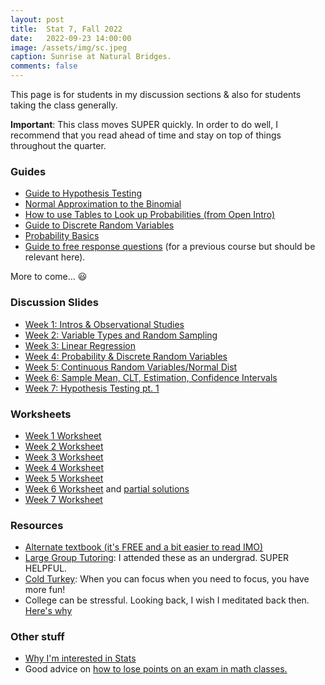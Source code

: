 ```yaml
---
layout: post
title:  Stat 7, Fall 2022
date:   2022-09-23 14:00:00
image: /assets/img/sc.jpeg
caption: Sunrise at Natural Bridges.
comments: false
---
```


This page is for students in my discussion sections & also for students taking the class generally.

**Important**:
This class moves SUPER quickly. In order to do well, I recommend that you read ahead of time and stay on top of things throughout the quarter.

### Guides
* [Guide to Hypothesis Testing](https://docs.google.com/document/d/1EMeFLu1_fp9NIOGzms9ej0Jc7PYzXFKWbsnnuni8pXM/edit?usp=sharing)
* [Normal Approximation to the Binomial](https://drive.google.com/open?id=10O9-9h4J2tsqn40xqUA1Dmx87zAIbJZC&authuser=shokawano5%40gmail.com&usp=drive_fs)
* [How to use Tables to Look up Probabilities (from Open Intro)](https://drive.google.com/open?id=105xho75DsdONGyFZDCoiGfLRdjtEM3qx&authuser=shokawano5%40gmail.com&usp=drive_fs)
* [Guide to Discrete Random Variables](https://docs.google.com/document/d/1J1U_jMeNQ8YXBPF0W1eteMSUMC4-Pc7_eZQRx4etLr4/edit?usp=sharing)
* [Probability Basics](https://drive.google.com/open?id=1yYQyg69UJETeKEDtlkiLiMTZC7R4rGMy&authuser=shokawano5%40gmail.com&usp=drive_fs)
* [Guide to free response questions](https://docs.google.com/document/d/1By9wdjEfJBf5DEUG2yefmcLW2B6-doahrfiPbhy6STA/edit?usp=sharing) (for a previous course but should be relevant here).

More to come... 😃

### Discussion Slides

* [Week 1: Intros & Observational Studies](https://drive.google.com/file/d/1yVmFyMYsy_ZUs1vJkQ-YYu5Q1SexCOtv/view?usp=sharing)
* [Week 2: Variable Types and Random Sampling](https://drive.google.com/file/d/1yVmFyMYsy_ZUs1vJkQ-YYu5Q1SexCOtv/view?usp=sharing)
* [Week 3: Linear Regression](https://drive.google.com/file/d/1yVmFyMYsy_ZUs1vJkQ-YYu5Q1SexCOtv/view?usp=sharing)
* [Week 4: Probability & Discrete Random Variables](https://drive.google.com/file/d/1yKHsFvdHxXANDzNeV6T72Mic92TpmzVx/view?usp=sharing)
* [Week 5: Continuous Random Variables/Normal Dist](https://drive.google.com/open?id=103BcLhN4S8dDqwMed7bJhDDCggHJskxd&authuser=shokawano5%40gmail.com&usp=drive_fs)
* [Week 6: Sample Mean, CLT, Estimation, Confidence Intervals](https://drive.google.com/open?id=10I28S8yKbxg6vglUY3Wz83KwH7A8dHm0&authuser=shokawano5%40gmail.com&usp=drive_fs)
* [Week 7: Hypothesis Testing pt. 1](https://drive.google.com/open?id=11vJGAnpFiiPPVG_fyDG5dk2z4_7NCySd&authuser=shokawano5%40gmail.com&usp=drive_fs)

### Worksheets

* [Week 1 Worksheet](https://drive.google.com/file/d/1knRu6w49vMTZyBmoPxB5ujj8_xTWxGOu/view?usp=sharing)
* [Week 2 Worksheet](https://drive.google.com/file/d/1o7WU0qXf2g8o6sFsOjbViDA6bONDm4eM/view?usp=sharing)
* [Week 3 Worksheet](https://drive.google.com/file/d/1t3ox2OlLXvXB0e1MVDGXOc9lqncCFKhV/view?usp=sharing)
* [Week 4 Worksheet](https://drive.google.com/file/d/1ygGg6kmjUALQFB0YOIstndzCvsd5RviG/view?usp=sharing)
* [Week 5 Worksheet](https://docs.google.com/document/d/1w8wQFemv_ngecqd-yoWlWFLTJbHCY8K0ENhEK89q-rQ/edit?usp=sharing)
* [Week 6 Worksheet](https://docs.google.com/document/d/1pH5lkNSzucD-2spM8Rs4-mRyoiZe9A2ATIRdSjxLWB4/edit?usp=sharing) and [partial solutions](https://docs.google.com/document/d/10P5kevYJypDfISpACRd3YJXGF6kEmh3JeHVFpVHBSmU/edit?usp=sharing)
* [Week 7 Worksheet](https://docs.google.com/document/d/1uhEs6uCeu144n4lb9R1PgecPxP9UUb_q-S2YvHgc9QY/edit?usp=sharing)

### Resources

* [Alternate textbook (it's FREE and a bit easier to read IMO)](https://www.openintro.org/book/os/)
* [Large Group Tutoring](https://lss.ucsc.edu/lss-tutor-hub/index.html):  I attended these as an undergrad. SUPER HELPFUL.
* [Cold Turkey](https://getcoldturkey.com): When you can focus when you need to focus, you have more fun!
* College can be stressful. Looking back, I wish I meditated back then. [Here's why](https://sho-kawano.github.io/2021/09/27/why-meditate/)

### Other stuff
* [Why I'm interested in Stats](https://sho-kawano.github.io/2021/09/08/why-stats/)
* Good advice on [how to lose points on an exam in math classes.](http://acritch.com/losemarks/)
